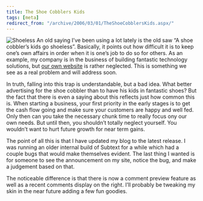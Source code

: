 ```yaml
---
title: The Shoe Cobblers Kids
tags: [meta]
redirect_from: "/archive/2006/03/01/TheShoeCobblersKids.aspx/"
---
```


![Shoeless](https://haacked.com/assets/images/shoeless.jpg) An old saying I’ve
been using a lot lately is the old saw “A shoe cobbler’s kids go
shoeless”. Basically, it points out how difficult it is to keep one’s
own affairs in order when it is one’s job to do so for others. As an
example, my company is in the business of building fantastic technology
solutions, but [our own website](http://veloc-it.com/ "VelocIT Website")
is rather neglected. This is something we see as a real problem and will
address soon.

In truth, falling into this trap is understandable, but a bad idea. What
better advertising for the shoe cobbler than to have his kids in
fantastic shoes? But the fact that there is even a saying about this
reflects just how common this is. When starting a business, your first
priority in the early stages is to get the cash flow going and make sure
your customers are happy and well fed. Only then can you take the
necessary chunk time to really focus ony our own needs. But until then,
you shouldn’t totally neglect yourself. You wouldn’t want to hurt future
growth for near term gains.

The point of all this is that I have updated my blog to the latest
release. I was running an older internal build of Subtext for a while
which had a couple bugs that would make themselves evident. The last
thing I wanted is for someone to see the announcement on my site, notice
the bug, and make a judgement based on that.

The noticeable difference is that there is now a comment preview feature
as well as a recent comments display on the right. I’ll probably be
tweaking my skin in the near future adding a few fun goodies.

